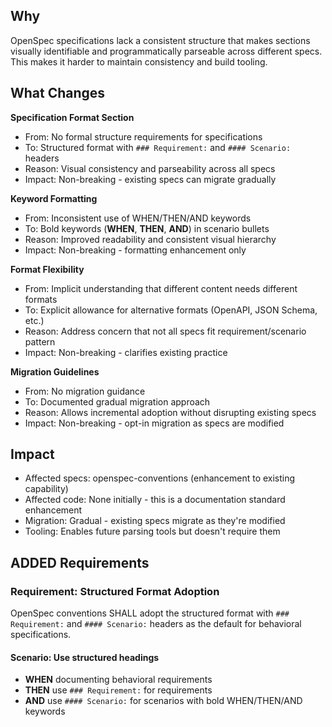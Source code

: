 ## Why

OpenSpec specifications lack a consistent structure that makes sections visually identifiable and programmatically parseable across different specs. This makes it harder to maintain consistency and build tooling.

## What Changes

**Specification Format Section**
- From: No formal structure requirements for specifications
- To: Structured format with `### Requirement:` and `#### Scenario:` headers
- Reason: Visual consistency and parseability across all specs
- Impact: Non-breaking - existing specs can migrate gradually

**Keyword Formatting**
- From: Inconsistent use of WHEN/THEN/AND keywords
- To: Bold keywords (**WHEN**, **THEN**, **AND**) in scenario bullets
- Reason: Improved readability and consistent visual hierarchy
- Impact: Non-breaking - formatting enhancement only

**Format Flexibility**
- From: Implicit understanding that different content needs different formats
- To: Explicit allowance for alternative formats (OpenAPI, JSON Schema, etc.)
- Reason: Address concern that not all specs fit requirement/scenario pattern
- Impact: Non-breaking - clarifies existing practice

**Migration Guidelines**
- From: No migration guidance
- To: Documented gradual migration approach
- Reason: Allows incremental adoption without disrupting existing specs
- Impact: Non-breaking - opt-in migration as specs are modified

## Impact

- Affected specs: openspec-conventions (enhancement to existing capability)
- Affected code: None initially - this is a documentation standard enhancement
- Migration: Gradual - existing specs migrate as they're modified
- Tooling: Enables future parsing tools but doesn't require them

## ADDED Requirements

### Requirement: Structured Format Adoption

OpenSpec conventions SHALL adopt the structured format with `### Requirement:` and `#### Scenario:` headers as the default for behavioral specifications.

#### Scenario: Use structured headings

- **WHEN** documenting behavioral requirements
- **THEN** use `### Requirement:` for requirements
- **AND** use `#### Scenario:` for scenarios with bold WHEN/THEN/AND keywords